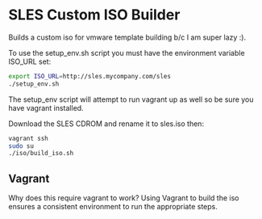 SLES Custom ISO Builder
=======================

Builds a custom iso for vmware template building b/c I am super lazy :).

To use the setup_env.sh script you must have the environment variable ISO_URL set:

```bash
export ISO_URL=http://sles.mycompany.com/sles
./setup_env.sh
```

The setup_env script will attempt to run vagrant up as well so be sure you have vagrant
installed.

Download the SLES CDROM and rename it to sles.iso then:

```bash
vagrant ssh
sudo su
./iso/build_iso.sh
```

Vagrant
-------

Why does this require vagrant to work?  Using Vagrant to build the iso
ensures a consistent environment to run the appropriate steps.
